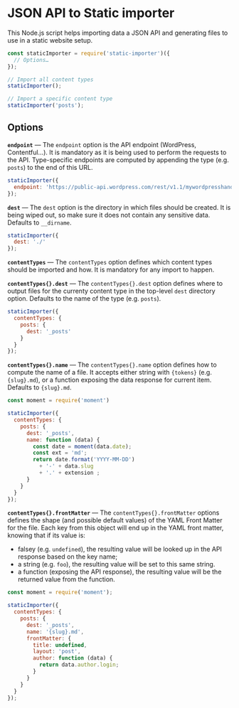 # JSON API to Static importer

This Node.js script helps importing data a JSON API and generating files to use in a static website setup.

```js
const staticImporter = require('static-importer')({
  // Options…
});

// Import all content types
staticImporter();

// Import a specific content type
staticImporter('posts');
```

## Options

**`endpoint`** — The `endpoint` option is the API endpoint (WordPress, Contentful…). It is mandatory as it is being used to perform the requests to the API. Type-specific endpoints are computed by appending the type (e.g. `posts`) to the end of this URL.

```js
staticImporter({
  endpoint: 'https://public-api.wordpress.com/rest/v1.1/mywordpresshandle.wordpress.com'
});
```

**`dest`** — The `dest` option is the directory in which files should be created. It is being wiped out, so make sure it does not contain any sensitive data. Defaults to `__dirname`.

```js
staticImporter({
  dest: './'
});
```

**`contentTypes`** — The `contentTypes` option defines which content types should be imported and how. It is mandatory for any import to happen.

**`contentTypes{}.dest`** — The `contentTypes{}.dest` option defines where to output files for the currenty content type in the top-level `dest` directory option. Defaults to the name of the type (e.g. `posts`).

```js
staticImporter({
  contentTypes: {
    posts: {
      dest: '_posts'
    }
  }
});
```

**`contentTypes{}.name`** — The `contentTypes{}.name` option defines how to compute the name of a file. It accepts either string with `{tokens}` (e.g. `{slug}.md`), or a function exposing the data response for current item. Defaults to `{slug}.md`.

```js
const moment = require('moment')

staticImporter({
  contentTypes: {
    posts: {
      dest: '_posts',
      name: function (data) {
        const date = moment(data.date);
        const ext = 'md';
        return date.format('YYYY-MM-DD')
          + '-' + data.slug
          + '.' + extension ;
      }
    }
  }
});
```

**`contentTypes{}.frontMatter`** — The `contentTypes{}.frontMatter` options defines the shape (and possible default values) of the YAML Front Matter for the file. Each key from this object will end up in the YAML front matter, knowing that if its value is:
- falsey (e.g. `undefined`), the resulting value will be looked up in the API response based on the key name;
- a string (e.g. `foo`), the resulting value will be set to this same string.
- a function (exposing the API response), the resulting value will be the returned value from the function.


```js
const moment = require('moment');

staticImporter({
  contentTypes: {
    posts: {
      dest: '_posts',
      name: '{slug}.md',
      frontMatter: {
        title: undefined,
        layout: 'post',
        author: function (data) {
          return data.author.login;
        }
      }
    }
  }
});
```
